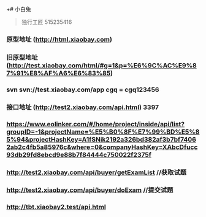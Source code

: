 +# 小白兔

> 独行工匠 515235416

### 原型地址 (http://html.xiaobay.com)
### 旧原型地址 (http://test.xiaobay.com/html/#g=1&p=%E6%9C%AC%E9%87%91%E8%AF%A6%E6%83%85)
### svn     svn://test.xiaobay.com/app  cgq = cgq123456
### 接口地址  (http://test2.xiaobay.com/api.html)  3397
### https://www.eolinker.com/#/home/project/inside/api/list?groupID=-1&projectName=%E5%B0%8F%E7%99%BD%E5%85%94&projectHashKey=A1fSNik2192a326bd382af3b7bf74062ab2c4fb5a85976c&where=0&companyHashKey=XAbcDfucc93db29fd8ebcd9e88b7f84444c750022f2375f
### http://test2.xiaobay.com/api/buyer/getExamList  //获取试题
### http://test2.xiaobay.com/api/buyer/doExam   //提交试题
### http://tbt.xiaobay2.test/api.html




